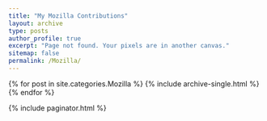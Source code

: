 ```yaml
---
title: "My Mozilla Contributions"
layout: archive
type: posts
author_profile: true
excerpt: "Page not found. Your pixels are in another canvas."
sitemap: false
permalink: /Mozilla/
---
```



{% for post in site.categories.Mozilla %}
    {% include archive-single.html %}
{% endfor %}

{% include paginator.html %}



